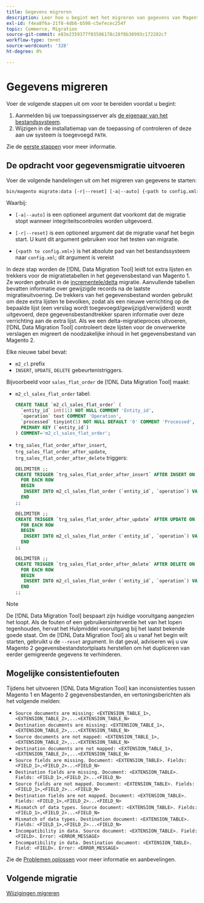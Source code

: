 ```yaml
---
title: Gegevens migreren
description: Leer hoe u begint met het migreren van gegevens van Magento 1 naar Magento 2 met de [!DNL Data Migration Tool].
exl-id: f4ea8f6a-21f8-4db6-b598-c5efecec254f
topic: Commerce, Migration
source-git-commit: e83e2359377f03506178c28f8b30993c172282c7
workflow-type: tm+mt
source-wordcount: '328'
ht-degree: 0%

---
```


# Gegevens migreren

Voer de volgende stappen uit om voor te bereiden voordat u begint:

1. Aanmelden bij uw toepassingsserver als [de eigenaar van het bestandssysteem](../../../installation/prerequisites/file-system/overview.md).
1. Wijzigen in de installatiemap van de toepassing of controleren of deze aan uw systeem is toegevoegd `PATH`.

Zie de [eerste stappen](overview.md#first-steps) voor meer informatie.

## De opdracht voor gegevensmigratie uitvoeren

Voer de volgende handelingen uit om het migreren van gegevens te starten:

```bash
bin/magento migrate:data [-r|--reset] [-a|--auto] {<path to config.xml>}
```

Waarbij:

* `[-a|--auto]` is een optioneel argument dat voorkomt dat de migratie stopt wanneer integriteitscontroles worden uitgevoerd.

* `[-r|--reset]` is een optioneel argument dat de migratie vanaf het begin start. U kunt dit argument gebruiken voor het testen van migratie.

* `{<path to config.xml>}` is het absolute pad van het bestandssysteem naar `config.xml`; dit argument is vereist

In deze stap worden de [!DNL Data Migration Tool] leidt tot extra lijsten en trekkers voor de migratietabellen in het gegevensbestand van Magento 1. Ze worden gebruikt in de [incrementele/delta](delta.md) migratie. Aanvullende tabellen bevatten informatie over gewijzigde records na de laatste migratieuitvoering. De trekkers van het gegevensbestand worden gebruikt om deze extra lijsten te bevolken, zodat als een nieuwe verrichting op de bepaalde lijst (een verslag wordt toegevoegd/gewijzigd/verwijderd) wordt uitgevoerd, deze gegevensbestandtrekker sparen informatie over deze verrichting aan de extra lijst. Als we een delta-migratieproces uitvoeren, [!DNL Data Migration Tool] controleert deze lijsten voor de onverwerkte verslagen en migreert de noodzakelijke inhoud in het gegevensbestand van Magento 2.

Elke nieuwe tabel bevat:

* `m2_cl` prefix
* `INSERT`, `UPDATE`, `DELETE` gebeurtenistriggers.

Bijvoorbeeld voor `sales_flat_order` de [!DNL Data Migration Tool] maakt:

* `m2_cl_sales_flat_order` tabel:

  ```sql
  CREATE TABLE `m2_cl_sales_flat_order` (
    `entity_id` int(11) NOT NULL COMMENT 'Entity_id',
    `operation` text COMMENT 'Operation',
    `processed` tinyint(1) NOT NULL DEFAULT '0' COMMENT 'Processed',
    PRIMARY KEY (`entity_id`)
  ) COMMENT='m2_cl_sales_flat_order';
  ```

* `trg_sales_flat_order_after_insert`, `trg_sales_flat_order_after_update`, `trg_sales_flat_order_after_delete` triggers:

  ```sql
  DELIMITER ;;
  CREATE TRIGGER `trg_sales_flat_order_after_insert` AFTER INSERT ON `sales_flat_order`
    FOR EACH ROW
    BEGIN
     INSERT INTO m2_cl_sales_flat_order (`entity_id`, `operation`) VALUES (NEW.entity_id, 'INSERT')ON DUPLICATE KEY UPDATE operation = 'INSERT';
    END
  ;;
  
  DELIMITER ;;
  CREATE TRIGGER `trg_sales_flat_order_after_update` AFTER UPDATE ON `sales_flat_order`
    FOR EACH ROW
    BEGIN
     INSERT INTO m2_cl_sales_flat_order (`entity_id`, `operation`) VALUES (NEW.entity_id, 'UPDATE') ON DUPLICATE KEY UPDATE operation = 'UPDATE';
    END
  ;;
  
  DELIMITER ;;
  CREATE TRIGGER `trg_sales_flat_order_after_delete` AFTER DELETE ON `sales_flat_order`
    FOR EACH ROW
    BEGIN
     INSERT INTO m2_cl_sales_flat_order (`entity_id`, `operation`) VALUES (OLD.entity_id, 'DELETE')ON DUPLICATE KEY UPDATE operation = 'DELETE';
    END
  ;;
  ```

>[!NOTE]
>
>De [!DNL Data Migration Tool] bespaart zijn huidige vooruitgang aangezien het loopt. Als de fouten of een gebruikersinterventie het van het lopen tegenhouden, hervat het Hulpmiddel vooruitgang bij het laatst bekende goede staat. Om de [!DNL Data Migration Tool] als u vanaf het begin wilt starten, gebruikt u de `--reset` argument. In dat geval, adviseren wij u uw Magento 2 gegevensbestandstortplaats herstellen om het dupliceren van eerder gemigreerde gegevens te verhinderen.


## Mogelijke consistentiefouten

Tijdens het uitvoeren [!DNL Data Migration Tool] kan inconsistenties tussen Magento 1 en Magento 2 gegevensbestanden, en vertoningsberichten als het volgende melden:

* `Source documents are missing: <EXTENSION_TABLE_1>,<EXTENSION_TABLE_2>,...<EXTENSION_TABLE_N>`
* `Destination documents are missing: <EXTENSION_TABLE_1>,<EXTENSION_TABLE_2>,...<EXTENSION_TABLE_N>`
* `Source documents are not mapped: <EXTENSION_TABLE_1>,<EXTENSION_TABLE_2>,...<EXTENSION_TABLE_N>`
* `Destination documents are not mapped: <EXTENSION_TABLE_1>,<EXTENSION_TABLE_2>,...<EXTENSION_TABLE_N>`
* `Source fields are missing. Document: <EXTENSION_TABLE>. Fields: <FIELD_1>,<FIELD_2>...<FIELD_N>`
* `Destination fields are missing. Document: <EXTENSION_TABLE>. Fields: <FIELD_1>,<FIELD_2>...<FIELD_N>`
* `Source fields are not mapped. Document: <EXTENSION_TABLE>. Fields: <FIELD_1>,<FIELD_2>...<FIELD_N>`
* `Destination fields are not mapped. Document: <EXTENSION_TABLE>. Fields: <FIELD_1>,<FIELD_2>...<FIELD_N>`
* `Mismatch of data types. Source document: <EXTENSION_TABLE>. Fields: <FIELD_1>,<FIELD_2>...<FIELD_N>`
* `Mismatch of data types. Destination document: <EXTENSION_TABLE>. Fields: <FIELD_1>,<FIELD_2>...<FIELD_N>`
* `Incompatibility in data. Source document: <EXTENSION_TABLE>. Field: <FIELD>. Error: <ERROR_MESSAGE>`
* `Incompatibility in data. Destination document: <EXTENSION_TABLE>. Field: <FIELD>. Error: <ERROR_MESSAGE>`

Zie de [Problemen oplossen](https://support.magento.com/hc/en-us/articles/360033020451) voor meer informatie en aanbevelingen.

## Volgende migratie

[Wijzigingen migreren](delta.md)
